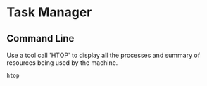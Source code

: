 # Task Manager


## Command Line

Use a tool call 'HTOP' to display all the processes and summary of resources being used by the machine.

```sh
htop
```

